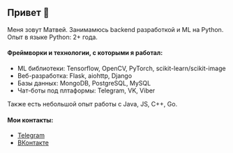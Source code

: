 ## Привет 👋

Меня зовут Матвей. Занимамюсь backend разработкой и ML на Python. Опыт в языке Python: 2+ года.

#### Фреймворки и технологии, с которыми я работал:
 * ML библиотеки: Tensorflow, OpenCV, PyTorch, scikit-learn/scikit-image
 * Веб-разработка: Flask, aiohttp, Django
 * Базы данных: MongoDB, PostgreSQL, MySQL
 * Чат-боты под плтаформы: Telegram, VK, Viber
 
 Также есть небольшой опыт работы с Java, JS, C++, Go.

#### Мои контакты:
 * [Telegram](https://t.me/joulin)
 * [ВКонтакте](https://vk.com/mrjoulin)
 
